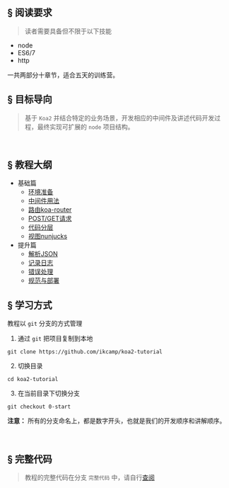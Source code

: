 ## § 阅读要求 
> 读者需要具备但不限于以下技能
- node
- ES6/7
- http 

一共两部分十章节，适合五天的训练营。


## § 目标导向
> 基于 `Koa2` 并结合特定的业务场景，开发相应的中间件及讲述代码开发过程，最终实现可扩展的 `node` 项目结构。

<br>

## § 教程大纲 

-  基础篇
   - [环境准备](https://github.com/ikcamp/koa2-tutorial/tree/0-start)
   - [中间件用法](https://github.com/ikcamp/koa2-tutorial/tree/1-middleware)
   - [路由koa-router](https://github.com/ikcamp/koa2-tutorial/tree/2-koa-router)
   - [POST/GET请求](https://github.com/ikcamp/koa2-tutorial/tree/3-router-request)
   - [代码分层](https://github.com/ikcamp/koa2-tutorial/tree/4-refactor)
   - [视图nunjucks](https://github.com/ikcamp/koa2-tutorial/tree/5-nunjucks)
- 提升篇
   - [解析JSON](https://github.com/ikcamp/wechat-xcx-tutorial/tree/ch2-1)
   - [记录日志](https://github.com/ikcamp/wechat-xcx-tutorial/tree/ch2-2) 
   - [错误处理](https://github.com/ikcamp/wechat-xcx-tutorial/tree/ch2-3) 
   - [规范与部署](https://github.com/ikcamp/koa2-tutorial/tree/10-mi-init)

## § 学习方式
教程以 `git` 分支的方式管理

1. 通过 `git` 把项目复制到本地
```git
git clone https://github.com/ikcamp/koa2-tutorial
```

2. 切换目录
```
cd koa2-tutorial
```

3. 在当前目录下切换分支
```
git checkout 0-start
```

**注意：** 所有的分支命名上，都是数字开头，也就是我们的开发顺序和讲解顺序。  

<br>

## § 完整代码  
> 教程的完整代码在分支 `完整代码` 中，请自行[查阅](https://github.com/ikcamp/koa2-tutorial/tree/master)

<br>
